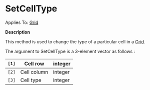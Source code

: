 




<h1 class="heading"><span class="name">SetCellType</span></h1>

Applies To: [Grid](./grid.md)


**Description**


This method is used to change the type of a particular cell in a [Grid](./grid.md).


The argument to SetCellType is a  3-element vector as follows :


| `[1]` | Cell row | integer |
| --- | --- | ---  |
| `[2]` | Cell column | integer |
| `[3]` | Cell type | integer |



